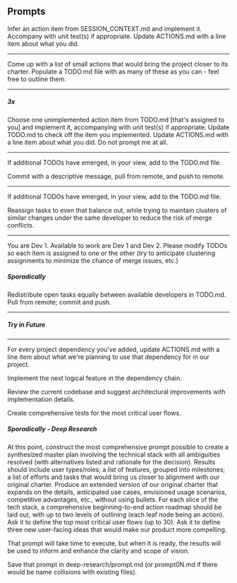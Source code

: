 ## Prompts

Infer an action item from SESSION_CONTEXT.md and implement it. Accompany with unit test(s) if appropriate. Update ACTIONS.md with a line item about what you did.

---

Come up with a list of small actions that would bring the project closer to its charter. Populate a TODO.md file with as many of these as you can - feel free to outline them.

---

##### **3x**

Choose one unimplemented action item from TODO.md [that's assigned to you] and implement it, accompanying with unit test(s) if appropriate. Update TODO.md to check off the item you implemented. Update ACTIONS.md with a line item about what you did. Do not prompt me at all.

---

If additional TODOs have emerged, in your view, add to the TODO.md file.

Commit with a descriptive message, pull from remote, and push to remote.

---

If additional TODOs have emerged, in your view, add to the TODO.md file.

Reassign tasks to even that balance out, while trying to maintain clusters of similar changes under the same developer to reduce the risk of merge conflicts.

---

You are Dev 1. Available to work are Dev 1 and Dev 2. Please modify TODOs so each item is assigned to one or the other (try to anticipate clustering assignments to minimize the chance of merge issues, etc.)

##### Sporadically

Redistribute open tasks equally between available developers in TODO.md. Pull from remote; commit and push.

---

##### Try in Future

---

For every project dependency you've added, update ACTIONS.md with a line item about what we're planning to use that dependency for in our project.

Implement the next logical feature in the dependency chain.

Review the current codebase and suggest architectural improvements with implementation details.

Create comprehensive tests for the most critical user flows.

##### Sporadically - Deep Research

At this point, construct the most comprehensive prompt possible to create a synthesized master plan involving the technical stack with all ambiguities resolved (with alternatives listed and rationale for the decision). Results should include user types/roles; a list of features, grouped into milestones; a list of efforts and tasks that would bring us closer to alignment with our original charter. Produce an extended version of our original charter that expands on the details, anticipated use cases, envisioned usage scenarios, competitive advantages, etc., without using bullets. For each slice of the tech stack, a comprehensive beginning-to-end action roadmap should be laid out, with up to two levels of outlining (each leaf node being an action).  Ask it to define the top most critical user flows (up to 30). Ask it to define three new user-facing ideas that would make our product more compelling.

That prompt will take time to execute, but when it is ready, the results will be used to inform and enhance the clarity and scope of vision.

Save that prompt in deep-research/prompt.md (or prompt0N.md if there would be name collisions with existing files).